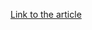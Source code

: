[Link to the article](https://www.splunk.com/en_us/blog/security/powershell-web-access-your-network-s-backdoor-in-plain-sight.html)
